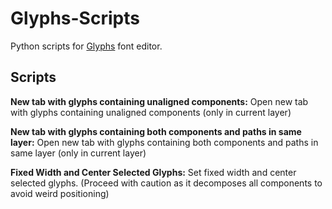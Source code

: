 # Glyphs-Scripts
Python scripts for [Glyphs](glyphsapp.com) font editor.


## Scripts
 
**New tab with glyphs containing unaligned components:** Open new tab with glyphs containing unaligned components (only in current layer)

**New tab with glyphs containing both components and paths in same layer:** Open new tab with glyphs containing both components and paths in same layer (only in current layer)

**Fixed Width and Center Selected Glyphs:** Set fixed width and center selected glyphs. (Proceed with caution as it decomposes all components to avoid weird positioning) 